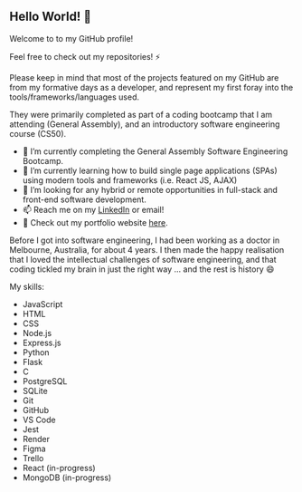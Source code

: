 ## Hello World! 👋

Welcome to to my GitHub profile! 

Feel free to check out my repositories! ⚡

Please keep in mind that most of the projects featured on my GitHub are from my formative days as a developer, and represent my first foray into the tools/frameworks/languages used. 

They were primarily completed as part of a coding bootcamp that I am attending (General Assembly), and an introductory software engineering course (CS50). 

- 🔭 I’m currently completing the General Assembly Software Engineering Bootcamp.
- 🌱 I’m currently learning how to build single page applications (SPAs) using modern tools and frameworks (i.e. React JS, AJAX)
- 👯 I’m looking for any hybrid or remote opportunities in full-stack and front-end software development.
- 📫 Reach me on my [LinkedIn](www.linkedin.com/in/bernadine-dao) or email!
- 👀 Check out my portfolio website [here](https://berternie9.github.io/portfolio-website/).

Before I got into software engineering, I had been working as a doctor in Melbourne, Australia, for about 4 years. I then made the happy realisation that I loved the intellectual challenges of software engineering, and that coding tickled my brain in just the right way ... and the rest is history 😄 

My skills:
- JavaScript
- HTML
- CSS
- Node.js
- Express.js
- Python
- Flask
- C
- PostgreSQL
- SQLite
- Git
- GitHub
- VS Code
- Jest
- Render
- Figma
- Trello
- React (in-progress)
- MongoDB (in-progress)
